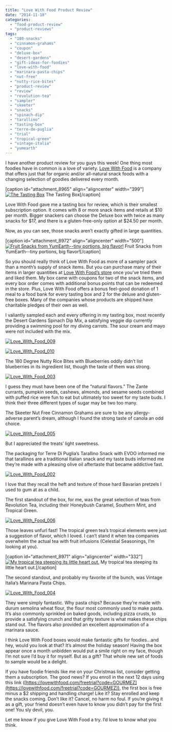 ```yaml
---
title: "Love With Food Product Review"
date: "2014-11-18"
categories: 
  - "food-product-review"
  - "product-reviews"
tags: 
  - "180-snacks"
  - "cinnamon-grahams"
  - "coupon"
  - "deluxe-box"
  - "desert-gardens"
  - "gift-ideas-for-foodies"
  - "love-with-food"
  - "marinara-pasta-chips"
  - "nut-free"
  - "nutty-rice-bites"
  - "product-review"
  - "review"
  - "revolution-tea"
  - "sampler"
  - "skeeter"
  - "snacks"
  - "spinach-dip"
  - "tarallino"
  - "tasting-box"
  - "terre-de-puglia"
  - "trial"
  - "tropical-green"
  - "vintage-italia"
  - "yumearth"
---
```


I have another product review for you guys this week! One thing most foodies have in common is a love of variety. [Love With Food](https://lovewithfood.com/shop) is a company that offers just that for organic and/or all-natural snack foods with a changing selection of goodies delivered every month.

\[caption id="attachment\_8965" align="aligncenter" width="399"\][![The Tasting Box](http://www.rebeccagomezfarrell.com/wp-content/uploads/2014/11/Love_With_Food_001-399x500.jpg)](http://www.rebeccagomezfarrell.com/2014/11/love-with-food-product-review/love_with_food_001/) The Tasting Box\[/caption\]

Love With Food gave me a tasting box for review, which is their smallest subscription option. It comes with 8 or more snack items and retails at $10 per month. Bigger snackers can choose the Deluxe box with twice as many snacks for $17, and there is a gluten-free-only option at $24.50 per month.

Now, as you can see, those snacks aren’t exactly gifted in large quantities.

\[caption id="attachment\_8972" align="aligncenter" width="500"\][![Fruit Snacks from YumEarth--tiny portions, big flavor!](http://www.rebeccagomezfarrell.com/wp-content/uploads/2014/11/Love_With_Food_008-500x332.jpg)](http://www.rebeccagomezfarrell.com/2014/11/love-with-food-product-review/love_with_food_008/) Fruit Snacks from YumEarth--tiny portions, big flavor!\[/caption\]

So you should really think of Love With Food as more of a sampler pack than a month’s supply of snack items. But you can purchase many of their items in larger quantities at [Love With Food’s store](https://lovewithfood.com/shop) once you’ve tried them and liked them. My box came with coupons for two of the snack items, and every box order comes with additional bonus points that can be redeemed in the store. Plus, Love With Food offers a bonus feel-good donation of 1 meal to a food bank for every tasting box and 2 for the deluxe and gluten-free boxes. Many of the companies whose products are shipped have charitable pledges of their own as well.

I valiantly sampled each and every offering in my tasting box, most recently the Desert Gardens Spinach Dip Mix, a satisfying veggie dip currently providing a swimming pool for my diving carrots. The sour cream and mayo were not included with the mix.

[![Love_With_Food_009](http://www.rebeccagomezfarrell.com/wp-content/uploads/2014/11/Love_With_Food_009-332x500.jpg)](http://www.rebeccagomezfarrell.com/2014/11/love-with-food-product-review/love_with_food_009/)

[![Love_With_Food_010](http://www.rebeccagomezfarrell.com/wp-content/uploads/2014/11/Love_With_Food_010-500x332.jpg)](http://www.rebeccagomezfarrell.com/2014/11/love-with-food-product-review/love_with_food_010/)

The 180 Degree Nutty Rice Bites with Blueberries oddly didn’t list blueberries in its ingredient list, though the taste of them was strong.

[![Love_With_Food_003](http://www.rebeccagomezfarrell.com/wp-content/uploads/2014/11/Love_With_Food_003-332x500.jpg)](http://www.rebeccagomezfarrell.com/2014/11/love-with-food-product-review/love_with_food_003/)

I guess they must have been one of the “natural flavors.” The Zante currants, pumpkin seeds, cashews, almonds, and sesame seeds combined with puffed rice were fun to eat but ultimately too sweet for my taste buds. I think their three different types of sugar may be two too many.

The Skeeter Nut Free Cinnamon Grahams are sure to be any allergy-adverse parent’s dream, although I found the strong taste of canola an odd choice.

[![Love_With_Food_005](http://www.rebeccagomezfarrell.com/wp-content/uploads/2014/11/Love_With_Food_005-500x332.jpg)](http://www.rebeccagomezfarrell.com/2014/11/love-with-food-product-review/love_with_food_005/)

But I appreciated the treats’ light sweetness.

The packaging for Terre Di Puglia’s Tarallino Snack with EVOO informed me that tarallinos are a traditional Italian snack and my taste buds informed me they’re made with a pleasing olive oil aftertaste that became addictive fast.

[![Love_With_Food_002](http://www.rebeccagomezfarrell.com/wp-content/uploads/2014/11/Love_With_Food_002-332x500.jpg)](http://www.rebeccagomezfarrell.com/2014/11/love-with-food-product-review/love_with_food_002/)

I love that they recall the heft and texture of those hard Bavarian pretzels I used to gum at as a child.

The first standout of the box, for me, was the great selection of teas from Revolution Tea, including their Honeybush Caramel, Southern Mint, and Tropical Green.

[![Love_With_Food_006](http://www.rebeccagomezfarrell.com/wp-content/uploads/2014/11/Love_With_Food_006-500x466.jpg)](http://www.rebeccagomezfarrell.com/2014/11/love-with-food-product-review/love_with_food_006/)

Those leaves unfurl fast! The tropical green tea’s tropical elements were just a suggestion of flavor, which I loved. I can’t stand it when tea companies overwhelm the actual tea with fruit infusions (Celestial Seasonings, I’m looking at you).

\[caption id="attachment\_8971" align="aligncenter" width="332"\][![My tropical tea steeping its little heart out.](http://www.rebeccagomezfarrell.com/wp-content/uploads/2014/11/Love_With_Food_007-332x500.jpg)](http://www.rebeccagomezfarrell.com/2014/11/love-with-food-product-review/love_with_food_007/) My tropical tea steeping its little heart out.\[/caption\]

The second standout, and probably my favorite of the bunch, was Vintage Italia’s Marinara Pasta Chips.

[![Love_With_Food_004](http://www.rebeccagomezfarrell.com/wp-content/uploads/2014/11/Love_With_Food_004-500x332.jpg)](http://www.rebeccagomezfarrell.com/2014/11/love-with-food-product-review/love_with_food_004/)

They were simply fantastic. Why pasta chips? Because they’re made with durum semolina wheat flour, the flour most commonly used to make pasta. It’s also commonly sprinkled on baked goods, including pizza crusts, to provide a satisfying crunch and that gritty texture is what makes these chips stand out. The flavors also provided an excellent approximation of a marinara sauce.

I think Love With Food boxes would make fantastic gifts for foodies…and hey, would you look at that? It’s almost the holiday season! Having the box appear once a month unbidden would put a smile right on my face, though I’m not sure I’d buy it for myself. But as a gift? That whole new set of foods to sample would be a delight.

If you have foodie friends like me on your Christmas list, consider getting them a subscription. The good news? If you enroll in the next 12 days using this link ([https://lovewithfood.com/freetrial?code=GOURMEZ](https://lovewithfood.com/freetrial?code=GOURMEZ)), the first box is free minus a $2 shipping and handling charge! Like it? Stay enrolled and keep the snacks coming. Don’t like it? Cancel, no harm no foul. If you’re giving it as a gift, your friend doesn’t even have to know you didn’t pay for the first one! You sly devil, you.

Let me know if you give Love With Food a try. I’d love to know what you think.
